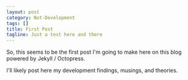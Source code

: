 ```yaml
---
layout: post
category: Not-Development
tags: []
title: First Post
tagline: Just a test here and there
---
```


So, this seems to be the first post I'm going to make here on this blog powered by Jekyll / Octopress.

I'll likely post here my development findings, musings, and theories.